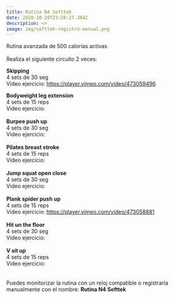 ```yaml
---
title: Rutina N4 Softtek
date: 2020-10-28T23:28:27.384Z
description: <>
image: img/softtek-registro-manual.png
---
```

Rutina avanzada de 500 calorías activas\
\
Realiza el siguiente circuito 2 veces:

**Skipping**\
4 sets de 30 seg\
Video ejercicio: <https://player.vimeo.com/video/473059496>

**Bodyweight leg extension**\
4 sets de 15 reps\
Video ejercicio:\
\
**Burpee push up**\
4 sets de 30 seg\
Video ejercicio: \
\
**Pilates breast stroke**\
4 sets de 15 reps\
Video ejercicio:\
\
**Jump squat open close**\
4 sets de 30 seg\
Video ejercicio:\
\
**Plank spider push up**\
4 sets de 15 reps\
Video ejercicio: <https://player.vimeo.com/video/473058881>\
\
**Hit un the floor**\
4 sets de 30 seg\
Video ejercicio:\
\
**V sit up**\
4 sets de 15 reps\
Video ejercicio:\
\
\
Puedes monitorizar la rutina con un reloj compatible o registrarla manualmente con el nombre: **Rutina N4 Softtek**